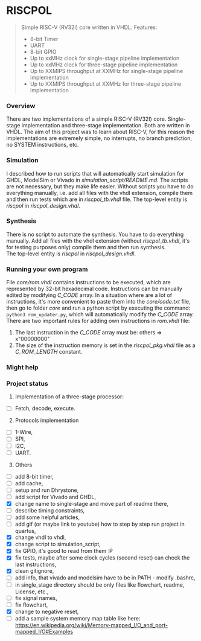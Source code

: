 # RISCPOL
> Simple RISC-V (RV32I) core written in VHDL. Features:
> - 8-bit Timer
> - UART
> - 8-bit GPIO
> - Up to xxMHz clock for single-stage pipeline implementation
> - Up to xxMHz clock for three-stage pipeline implementation
> - Up to XXMIPS throughput at XXMHz for single-stage pipeline implementation
> - Up to XXMIPS throughput at XXMHz for three-stage pipeline implementation

### Overview
There are two implementations of a simple RISC-V (RV32I) core. Single-stage 
implementation and three-stage implementation. Both are written in VHDL. The aim 
of this project was to learn about RISC-V, for this reason the implementations 
are extremely simple, no interrupts, no branch prediction, no SYSTEM
instructions, etc.

### Simulation
I described how to run scripts that will automatically start simulation for
GHDL, ModelSim or Vivado in *simulation_script/README.md*. The scripts are not 
necessary, but they make life easier. Without scripts you have to do everything 
manually, i.e. add all files with the vhdl extension, compile them and then run 
tests which are in *riscpol_tb.vhdl* file. The top-level entity is *riscpol* in 
*riscpol_design.vhdl*.

### Synthesis
There is no script to automate the synthesis. You have to do everything
manually. Add all files with the vhdl extension (without *riscpol_tb.vhdl*, it's
for testing purposes only) compile them and then run synthesis. <br/>
The top-level entity is *riscpol* in *riscpol_design.vhdl*.

### Running your own program
File *core/rom.vhdl* contains instructions to be executed, which are represented
by 32-bit hexadecimal code. Instructions can be manually edited by modifying
*C_CODE* array. In a situation where are a lot of instructions, it's more
convenient to paste them into the *core/code.txt* file, then go to folder *core*
and run a python script by executing the command: `python3 rom_updater.py`,
which will automatically modify the *C_CODE* array. <br/>
There are two important rules for adding own instructions in *rom.vhdl* file:
1. The last instruction in the *C_CODE* array must be: others => x"00000000"
2. The size of the instruction memory is set in the *riscpol_pkg.vhdl* file as a
*C_ROM_LENGTH* constant.

### Might help

### Project status
1. Implementation of a three-stage processor:
- [ ] Fetch, decode, execute.
2. Protocols implementation
- [ ] 1-Wire,
- [ ] SPI,
- [ ] I2C,
- [ ] UART.
3. Others
- [ ] add 8-bit timer,
- [ ] add cache,
- [ ] setup and run Dhrystone,
- [ ] add script for Vivado and GHDL,
- [x] change name to single-stage and move part of readme there,
- [ ] describe timing constraints,
- [ ] add some helpful articles,
- [ ] add gif (or maybe link to youtube) how to step by step run project in
quartus,
- [x] change vhdl to vhdl,
- [x] change script to simulation_script,
- [x] fix GPIO, it's good to read from them :P
- [x] fix tests, maybe after some clock cycles (second reset) can check the last
instructions,
- [x] clean gitignore,
- [ ] add info, that vivado and modelsim have to be in PATH - modify .bashrc,
- [ ] in single_stage directory should be only files like flowchart, readme,
    License, etc.,
- [ ] fix signal names,
- [ ] fix flowchart,
- [x] change to negative reset,
- [ ] add a sample system memory map table like here: 
    https://en.wikipedia.org/wiki/Memory-mapped_I/O_and_port-mapped_I/O#Examples
